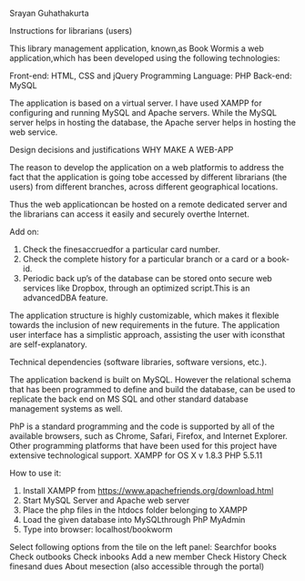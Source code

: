 Srayan Guhathakurta

Instructions for librarians (users)

This library management application, known,as Book Wormis a web 
application,which has been developed using the following technologies:

Front-end: HTML, CSS and jQuery
Programming Language: PHP
Back-end: MySQL

The application is based on a virtual server. I have used XAMPP for 
configuring and running MySQL and Apache servers. While the MySQL 
server helps in hosting the database, the Apache server helps in hosting 
the web service.


Design decisions and justifications
WHY MAKE A WEB-APP

The reason to develop the application on a web platformis to address the 
fact that the application is going tobe accessed by different librarians 
(the users) from different branches, across different geographical 
locations. 

Thus the web applicationcan be hosted on a remote dedicated server and 
the librarians can access it easily and securely overthe Internet.

Add on:
1. Check the finesaccruedfor a particular card number.
2. Check the complete history for a particular branch or a card or a 
book-id.
3. Periodic back up’s of the database can be stored onto secure web 
services like Dropbox, through an optimized script.This is an 
advancedDBA feature.



The application structure is highly customizable, which makes it flexible 
towards the inclusion of new requirements in the future. The application 
user interface has a simplistic approach, assisting the user with iconsthat 
are self-explanatory.

Technical dependencies (software libraries, software versions, etc.).

The application backend is built on MySQL. However the relational 
schema that has been programmed to define and build the database, can 
be used to replicate the back end on MS SQL and other standard database 
management systems as well.

PhP is a standard programming and the code is supported by all of the 
available browsers, such as Chrome, Safari, Firefox, and Internet Explorer.
Other programming platforms that have been used for this project have 
extensive technological support.
XAMPP for OS X v 1.8.3
PHP 5.5.11

How to use it:

1. Install XAMPP from https://www.apachefriends.org/download.html
2. Start MySQL Server and Apache web server
3. Place the php files in the htdocs folder belonging to XAMPP
4. Load the given database into MySQLthrough PhP MyAdmin
5. Type into browser: localhost/bookworm

Select following options from the tile on the left panel:
Searchfor books
Check outbooks
Check inbooks
Add a new member 
Check History
Check finesand dues
About mesection (also accessible through the portal) 
